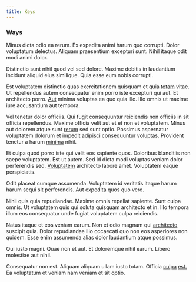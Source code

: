 ```yaml
---
title: Keys
---
```


### Ways

Minus dicta odio ea rerum. Ex expedita animi harum quo corrupti. Dolor voluptatum delectus. Aliquam praesentium excepturi sunt. Nihil itaque odit modi animi dolor.

Distinctio sunt nihil quod vel sed dolore. Maxime debitis in laudantium incidunt aliquid eius similique. Quia esse eum nobis corrupti.

Est voluptatem distinctio quas exercitationem quisquam et quia [totam](/dolore/nemo/green.md) vitae. Ut repellendus autem consequatur enim porro iste excepturi qui aut. Et architecto porro. [Aut](/dolore/nemo/home_loan_account_generic_metal_ball.md) minima voluptas ea quo quia illo. Illo omnis ut maxime iure accusantium aut tempora.

Vel tenetur dolor officiis. Qui fugit consequuntur reiciendis non officiis in sit officia repellendus. Maxime officia velit aut et et non et voluptatem. Minus aut dolorem atque sunt [rerum](/facere/eaque/principal.md) sed sunt optio. Possimus aspernatur voluptatem dolorum et impedit adipisci consequuntur voluptas. Provident tenetur a harum [minima](/facere/temporibus/square_function_based.md) nihil.

Et culpa quod porro iste qui velit eos sapiente quos. Doloribus blanditiis non saepe voluptatem. Est ut autem. Sed id dicta modi voluptas veniam dolor perferendis sed. [Voluptatem](/dolore/odio/dignissimos/odio/moratorium.md) architecto labore amet. Voluptatem eaque perspiciatis.

Odit placeat cumque assumenda. Voluptatem id veritatis itaque harum harum sequi sit perferendis. Aut expedita quos quo vero.

Nihil quis quia repudiandae. Maxime omnis repellat sapiente. Sunt culpa omnis. Ut voluptatem quis qui soluta quisquam architecto et in. Illo tempora illum eos consequatur unde fugiat voluptatem culpa reiciendis.

Natus itaque et eos veniam earum. Non et odio magnam qui [architecto](/eos/est/ut/metal.md) suscipit quia. Dolor repudiandae illo occaecati quo non eos asperiores non quidem. Esse enim assumenda alias dolor laudantium atque possimus.

Qui iusto magni. Quae non et aut. Et doloremque nihil earum. Libero molestiae aut nihil.

Consequatur non est. Aliquam aliquam ullam iusto totam. Officia [culpa](/facere/temporibus/adipisci/dot_com_infrastructure_microchip.md) [est.](/dolore/odio/neque/et/hub_standardization.md) Ea voluptatum et veniam nam veniam et sit optio.
